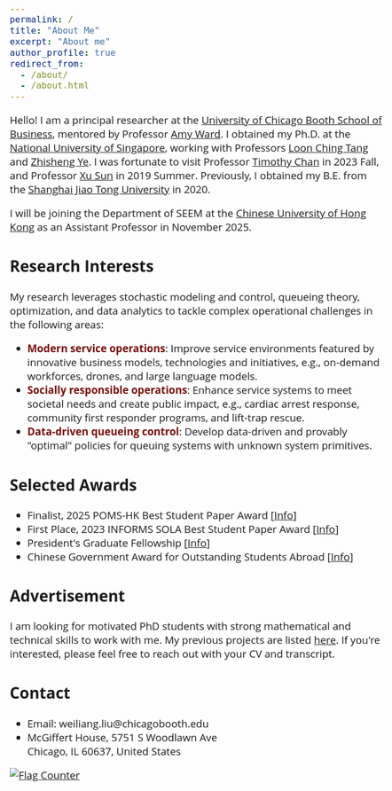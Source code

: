 ```yaml
---
permalink: /
title: "About Me"
excerpt: "About me"
author_profile: true
redirect_from: 
  - /about/
  - /about.html
---  
```


<head>
  <meta charset="UTF-8">
  <meta name="viewport" content="width=device-width, initial-scale=1.0">
  <style>
    @import url('https://fonts.googleapis.com/css2?family=Open+Sans&display=swap');
    .circle {
      width: 10px;
      height: 10px;
      background-color: #000;
      border-radius: 100%;
    }
    p.adjust-line-length {
      max-width: 300%; /* Adjust based on the percentage of the container */
      word-wrap: break-word;
    }
  </style>
</head>

<!-- <body style="font-family: sans-serif; font-size: 9pt;"> -->
<body style="font-family: Open Sans; font-style: normal; font-size: 14pt;">
<!-- <body> -->

<!-- <h2 style="margin-top: 1em;">Info</h2>  
<p style="margin-top: 1em;">
  Ph.D. Candidate  <br>
  Dept. of Industrial Systems Engineering and Management  <br>
  National University of Singapore (NUS) <br>
  Email: weiliangliu[at]u[dot]nus.edu <br>
</p>-->


<!-- <h2>About Me</h2>-->

<p class="adjust-line-length"> 
Hello! I am a principal researcher at the <a href="https://www.chicagobooth.edu/" target="_blank" > University of Chicago Booth School of Business</a>, mentored by Professor <a href="https://www.chicagobooth.edu/faculty/directory/w/amy-ward" target="_blank" > Amy  Ward</a>.  
I obtained my Ph.D. at the <a href="https://nus.edu.sg/" target="_blank"> National University of Singapore</a>, working with Professors <a href="https://cde.nus.edu.sg/isem/staff/tang-loon-ching/" target="_blank">Loon Ching Tang</a> and <a href="https://cde.nus.edu.sg/isem/staff/ye-zhisheng/" target="_blank">Zhisheng Ye</a>. 
I was fortunate to visit Professor <a href="https://chan.mie.utoronto.ca/" target="_blank">Timothy Chan</a> in 2023 Fall, and Professor <a href="https://people.miami.edu/profile/1d92943aaf793b047e6a5017b9f4a5c1" target="_blank">Xu Sun</a> in 2019 Summer.
Previously, I obtained my B.E. from the <a href="https://en.sjtu.edu.cn/" target="_blank"> Shanghai Jiao Tong University</a> in 2020.
</p>

<p>  I will be joining the Department of SEEM at the <a href="https://www.se.cuhk.edu.hk/" target="_blank">Chinese University of Hong Kong</a> as an Assistant Professor in November 2025.
</p>
<!--
<p>  My <a href="http://weiliangliu0.github.io/files/WeiliangLiu_Academic_CV.pdf" target="_blank">CV</a> can be downloaded here.
</p>-->


<h2>Research Interests</h2>
<p> 
My research leverages stochastic modeling and control, queueing theory, optimization, and data analytics to tackle complex operational challenges in the following areas:
<ul>
<li><b><span style="font-weight: bold;"><font color="#750F09">Modern service operations</font></span></b>: Improve service environments featured by innovative business models, technologies and initiatives, e.g., on-demand workforces, drones, and large language models.</li>
<li><b><span style="font-weight: bold;"><font color="#750F09">Socially responsible operations</font></span></b>: Enhance service systems to meet societal needs and create public impact, e.g., cardiac arrest response, community first responder programs, and lift-trap rescue.
</li>
<li><b><span style="font-weight: bold;"><font color="#750F09">Data-driven queueing control</font></span></b>: Develop data-driven and provably "optimal" policies for queuing systems with unknown system primitives.
</li>
</ul>
</p>
<!--
tackles complex challenges in <span style="font-weight: bold;"><font color="#750F09">modern service operations</font></span> (featured by innovative business models, technologies and initiatives) and <span style="font-weight: bold;"><font color="#750F09">socially responsible operations</font></span> (to improve social good and create public impact). Using tools from stochastic process, optimization, and data analytics, my work bridges theory and practice to develop efficient solutions and offer actionable insights.
<ul>
<li><b><span style="font-weight: bold;"><font color="#750F09">Modern service operations</font></span></b>: This line of works study service environments featured by innovative business models, technologies and initiatives, including managing on-demand workforces [2], controlling drone delivery systems [3], and activating volunteers during medical emergencies [1,6].</li>
<li><b><span style="font-weight: bold;"><font color="#750F09">Socially responsible operations</font></span></b>: This line of works enhance service systems to meet societal needs and create public impact, such as designing ambulance-drone networks for cardiac arrest response [1], optimizing community responder alert strategies [6], and deploying rescue teams for lift-trap incidents [7].</li>
</ul>
<p> 
I am also pursuing a theory-centered research agenda at <span style="font-weight: bold;"><font color="#750F09">data-driven queuing control</font></span>. By integrating statistical learning with queuing asymptotics, my focus is to develop data-driven and provably "optimal" policies for queuing systems with unknown primitives.</p>-->



<h2>Selected Awards</h2>
<p style="margin-top: 1em;">
<ul>
<li>Finalist, 2025 POMS-HK Best Student Paper Award [<a href="https://pomshk2025.cuhk.edu.hk/participation/best-student-paper-competition/" target="_blank">Info</a>]<br>
	</li>
<li>First Place, 2023 INFORMS SOLA Best Student Paper Award [<a href="https://www.informs.org/Recognizing-Excellence/Award-Recipients/Weiliang-Liu" target="_blank">Info</a>]<br>
<!-- <em>
"Given biennially for student papers judged to be the best in the broad field of facility location"
</em>-->
	</li>
	<li>President's Graduate Fellowship [<a href="https://nusgs.nus.edu.sg/scholarships-list/?pgf%22%20\t%20%22_blank" target="_blank">Info</a>]<br>
	<!--<em>"Awarded to PhD candidates who show exceptional promise or accomplishment in research"</em>-->
	</li>
  <li> Chinese Government Award for Outstanding Students Abroad [<a href="https://en.wikipedia.org/wiki/Chinese_government_award_for_outstanding_self-financed_students_abroad" target="_blank">Info</a>]<br>
  <!--<em>"The highest government award granted by the Chinese government to Chinese students overseas"</em>-->
  </li>
</ul>
</p>

<h2>Advertisement</h2>
<p>I am looking for motivated PhD students with strong mathematical and technical skills to work with me. My previous projects are listed <a href="https://weiliangliu0.github.io/publication/" target="_blank">here</a>. If you're interested, please feel free to reach out with your CV and transcript.
</p>

<h2>Contact</h2>
<p style="margin-top: 1em;">
<ul>
<li>Email: weiliang.liu@chicagobooth.edu </li>
<li>McGiffert House, 5751 S Woodlawn Ave  <br>
Chicago, IL 60637, United States  </li>
</ul>
</p>

<a href="https://info.flagcounter.com/7UtJ"><img src="https://s01.flagcounter.com/count2/7UtJ/bg_FFFFFF/txt_000000/border_CCCCCC/columns_2/maxflags_10/viewers_0/labels_0/pageviews_1/flags_0/percent_0/" alt="Flag Counter" border="0"></a>

<!--
<h2>Conferences Attended</h2>
<p style="margin-top: 1em;">
<ul>
<li>TTIC Summer Workshop on Data-Driven Decision Processes, Chicago, USA -- August 2024 (Scheduled)</li>
	<li>Reinforcement Learning for Stochastic Networks, Toulouse, France -- June 2024</li>
	<li>INFORMS 2023 Annual Meeting, Phonix, USA -- October 2023</li>
	<li> CSAMSE 2023 Annual Meeting (Session Chair), Shenzhen, China -- July 2023</li>
	<li> POMS 2023 Annual Meeting, Orlando, USA -- May 2023</li>
</ul>
</p>
-->



</body>